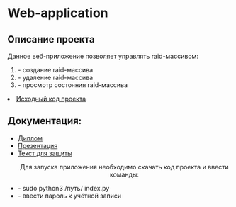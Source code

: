 # Web-application
<p align="center">
<h2>Описание проекта</h2>
Данное веб-приложение позволяет управлять raid-массивом:
<ol>
<li>- создание raid-массива</li>
<li>- удаление raid-массива</li>
<li>- просмотр состояния raid-массива</li>
</ol>
<li><a href="https://github.com/VictorGrig32/Web-application/tree/main/raid_manager-main">Исходный код проекта</a></li>
<h2>Документация:</h2>
<ul>
<li><a href="https://github.com/VictorGrig32/MyMarks/tree/main/documents/Диаграммы">Диплом</a></li>
<li><a href="https://github.com/VictorGrig32/Evaluator/blob/843e6c3e0c2af266ecc065ed5c93d11a7b10d4b1/documents/Tekhnicheskoe_zadanie_5_komanda.pdf">Презентация</a></li>
<li><a href="https://github.com/VictorGrig32/MyMarks/blob/cfdbd713422b47a7b4548b96efeb2a3c2812d373/documents/Kursovaya_mymarks.pdf">Текст для защиты</a>
</li>
<p align="center">
Для запуска приложения необходимо скачать код проекта и ввести команды:
<li>- sudo python3 /путь/ index.py</li>
<li>- ввести пароль к учётной записи</li>

